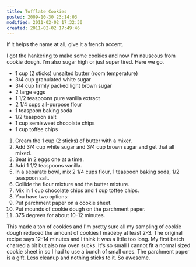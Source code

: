 ```yaml
---
title: Tofflate Cookies
posted: 2009-10-30 23:14:03
modified: 2011-02-02 17:32:30
created: 2011-02-02 17:49:46
---
```

If it helps the name at all, give it a french accent.

I got the hankering to make some cookies and now I'm nauseous from cookie dough. I'm also sugar high or just super tired. Here we go.
<ul>
<li>1 cup (2 sticks) unsalted butter (room temperature)</li>
<li>3/4 cup granulated white sugar</li>
<li>3/4 cup firmly packed light brown sugar</li>
<li>2 large eggs</li>
<li>1 1/2 teaspoons pure vanilla extract</li>
<li>2 1/4 cups all-purpose flour</li>
<li>1 teaspoon baking soda</li>
<li>1/2 teaspoon salt</li>
<li>1 cup semisweet chocolate chips</li>
<li>1 cup toffee chips</li>
</ul>
<ol>
<li>Cream the 1 cup (2 sticks) of butter with a mixer.</li>
<li>Add 3/4 cup white sugar and 3/4 cup brown sugar and get that all mixed.</li>
<li>Beat in 2 eggs one at a time.</li>
<li>Add 1 1/2 teaspoons vanilla.</li>
<li>In a separate bowl, mix 2 1/4 cups flour, 1 teaspoon baking soda, 1/2 teaspoon salt.</li>
<li>Collide the flour mixture and the butter mixture.</li>
<li>Mix in 1 cup chocolate chips and 1 cup toffee chips.</li>
<li>You have two options:
<li>Put parchment paper on a cookie sheet.</li>
<li>Put mounds of cookie dough on the parchment paper.</li>
<li>375 degrees for about 10-12 minutes.</li>
</ol>
This made a ton of cookies and I'm pretty sure all my sampling of
cookie dough reduced the amount of cookies I madeby at least 2-3.  The
original recipe says 12-14 minutes and I think it was a little too
long.  My first batch charred a bit but also my oven sucks.  It's so
small I cannot fit a normal sized cookie sheet in so I had to use a
bunch of small ones.  The parchment paper is a gift.  Less cleanup and
nothing sticks to it.  So awesome.


